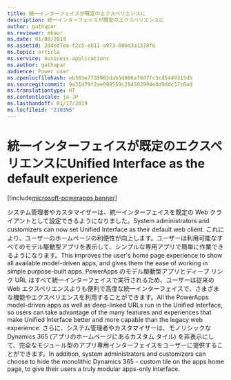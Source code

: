 ```yaml
---
title: 統一インターフェイスが既定のエクスペリエンスに
description: 統一インターフェイスが既定のエクスペリエンスに
author: gathapar
ms.reviewer: mkaur
ms.date: 01/08/2019
ms.assetid: 2d4ed7ea-f2c5-e811-a973-000d3a1378f6
ms.topic: article
ms.service: business-applications
ms.author: gathapar
audience: Power user
ms.openlocfilehash: eb583e7738903dab5d906af8d7fc5cd5449315db
ms.sourcegitcommit: 9a31d79f2ae098559c294503984e0d9ddc37c0ad
ms.translationtype: HT
ms.contentlocale: ja-JP
ms.lasthandoff: 01/17/2019
ms.locfileid: "210395"
---
```

# <a name="unified-interface-as-the-default-experience"></a><span data-ttu-id="067d9-103">統一インターフェイスが既定のエクスペリエンスに</span><span class="sxs-lookup"><span data-stu-id="067d9-103">Unified Interface as the default experience</span></span>


[!include[microsoft-powerapps banner](../includes/microsoft-powerapps.md)]

<span data-ttu-id="067d9-104">システム管理者やカスタマイザーは、統一インターフェイスを既定の Web クライアントとして設定できるようになりました。</span><span class="sxs-lookup"><span data-stu-id="067d9-104">System administrators and customizers can now set Unified Interface as their default web client.</span></span> <span data-ttu-id="067d9-105">これにより、ユーザーのホームページの利便性が向上します。ユーザーは利用可能なすべてのモデル駆動型アプリを表示して、シンプルな専用アプリで簡単に作業できるようになります。</span><span class="sxs-lookup"><span data-stu-id="067d9-105">This improves the user's home page experience to show all available model-driven apps, and gives them the ease of working in simple purpose-built apps.</span></span> <span data-ttu-id="067d9-106">PowerApps のモデル駆動型アプリとディープ リンク URL はすべて統一インターフェイスで実行されるため、ユーザーは従来の Web エクスペリエンスよりも便利で高度な統一インターフェイスで、さまざまな機能やエクスペリエンスを利用することができます。</span><span class="sxs-lookup"><span data-stu-id="067d9-106">All the PowerApps model-driven apps as well as deep-linked URLs run in the Unified Interface, so users can take advantage of the many features and experiences that make Unified Interface better and more capable than the legacy web experience.</span></span>
<span data-ttu-id="067d9-107">さらに、システム管理者やカスタマイザーは、モノリシックな Dynamics 365 (アプリのホームページにあるカスタム タイル) を非表示にして、完全なモジュール型のアプリ専用インターフェイスをユーザーに提供することができます。</span><span class="sxs-lookup"><span data-stu-id="067d9-107">In addition, system administrators and customizers can choose to hide the monolithic Dynamics 365 - custom tile on the apps home page, to give their users a truly modular apps-only interface.</span></span>
